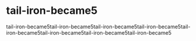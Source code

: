 # tail-iron-became5
tail-iron-became5tail-iron-became5tail-iron-became5tail-iron-became5tail-iron-became5tail-iron-became5tail-iron-became5tail-iron-became5
